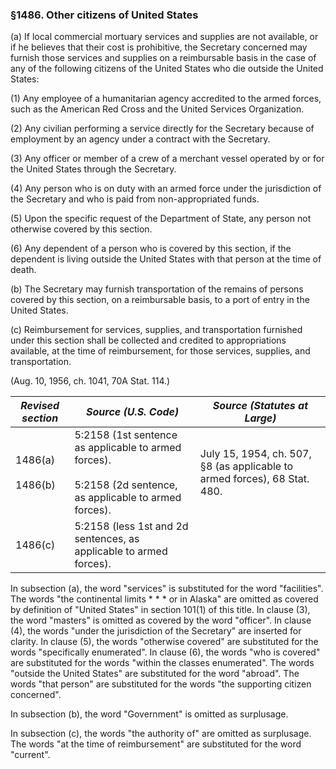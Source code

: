 ### §1486. Other citizens of United States ###

(a) If local commercial mortuary services and supplies are not available, or if he believes that their cost is prohibitive, the Secretary concerned may furnish those services and supplies on a reimbursable basis in the case of any of the following citizens of the United States who die outside the United States:

(1) Any employee of a humanitarian agency accredited to the armed forces, such as the American Red Cross and the United Services Organization.

(2) Any civilian performing a service directly for the Secretary because of employment by an agency under a contract with the Secretary.

(3) Any officer or member of a crew of a merchant vessel operated by or for the United States through the Secretary.

(4) Any person who is on duty with an armed force under the jurisdiction of the Secretary and who is paid from non-appropriated funds.

(5) Upon the specific request of the Department of State, any person not otherwise covered by this section.

(6) Any dependent of a person who is covered by this section, if the dependent is living outside the United States with that person at the time of death.

(b) The Secretary may furnish transportation of the remains of persons covered by this section, on a reimbursable basis, to a port of entry in the United States.

(c) Reimbursement for services, supplies, and transportation furnished under this section shall be collected and credited to appropriations available, at the time of reimbursement, for those services, supplies, and transportation.

(Aug. 10, 1956, ch. 1041, 70A Stat. 114.)

|   *Revised section*    |                                               *Source (U.S. Code)*                                               |                      *Source (Statutes at Large)*                       |
|------------------------|------------------------------------------------------------------------------------------------------------------|-------------------------------------------------------------------------|
|1486(a)<br/><br/>1486(b)|5:2158 (1st sentence as applicable to armed forces).<br/><br/>5:2158 (2d sentence, as applicable to armed forces).|July 15, 1954, ch. 507, §8 (as applicable to armed forces), 68 Stat. 480.|
|        1486(c)         |                        5:2158 (less 1st and 2d sentences, as applicable to armed forces).                        |                                                                         |

In subsection (a), the word "services" is substituted for the word "facilities". The words "the continental limits \* \* \* or in Alaska" are omitted as covered by definition of "United States" in section 101(1) of this title. In clause (3), the word "masters" is omitted as covered by the word "officer". In clause (4), the words "under the jurisdiction of the Secretary" are inserted for clarity. In clause (5), the words "otherwise covered" are substituted for the words "specifically enumerated". In clause (6), the words "who is covered" are substituted for the words "within the classes enumerated". The words "outside the United States" are substituted for the word "abroad". The words "that person" are substituted for the words "the supporting citizen concerned".

In subsection (b), the word "Government" is omitted as surplusage.

In subsection (c), the words "the authority of" are omitted as surplusage. The words "at the time of reimbursement" are substituted for the word "current".